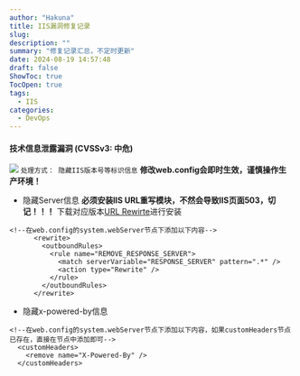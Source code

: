 ```yaml
---
author: "Hakuna"
title: IIS漏洞修复记录
slug: 
description: ""
summary: "修复记录汇总，不定时更新"
date: 2024-08-19 14:57:48
draft: false
ShowToc: true
TocOpen: true
tags:
  - IIS
categories:
  - DevOps
---
```

#### 技术信息泄露漏洞 (CVSSv3: 中危)
![](/images/posts/2024/20240819_iis_security/20240819151447.png)
`处理方式： 隐藏IIS版本号等标识信息`
**修改web.config会即时生效，谨慎操作生产环境！**
- 隐藏Server信息
**必须安装IIS URL重写模块，不然会导致IIS页面503，切记！！！**
下载对应版本[URL Rewirte](http://www.iis.net/downloads/microsoft/url-rewrite)进行安装
```config
<!--在web.config的system.webServer节点下添加以下内容-->
      <rewrite> 
        <outboundRules> 
          <rule name="REMOVE_RESPONSE_SERVER"> 
            <match serverVariable="RESPONSE_SERVER" pattern=".*" /> 
            <action type="Rewrite" /> 
          </rule> 
        </outboundRules> 
      </rewrite> 
```
- 隐藏x-powered-by信息
```config
<!--在web.config的system.webServer节点下添加以下内容，如果customHeaders节点已存在，直接在节点中添加即可-->
  <customHeaders>
    <remove name="X-Powered-By" />
  </customHeaders>
```

